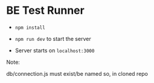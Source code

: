 # BE Test Runner

-   `npm install`

-   `npm run dev` to start the server

-   Server starts on `localhost:3000`

Note:

db/connection.js must exist/be named so, in cloned repo
